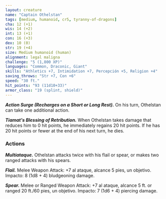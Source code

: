 ```yaml
---
layout: creature
name: "Captain Othelstan"
tags: [medium, humanoid, cr5, tyranny-of-dragons]
cha: 12 (+1)
wis: 14 (+2)
int: 13 (+1)
con: 16 (+3)
dex: 10 (0)
str: 19 (+4)
size: Medium humanoid (human)
alignment: legal maligna
challenge: "5 (1,800 XP)"
languages: "Common, Draconic, Giant"
skills: "Athletics +7, Intimidation +7, Percepción +5, Religion +4"
saving_throws: "Str +7, Con +6"
speed: "30 ft."
hit_points: "93 (11d10+33)"
armor_class: "19 (splint, shield)"
---
```


***Action Surge (Recharges on a Short or Long Rest).*** On his turn, Othelstan can take one additional action.

***Tiamat's Blessing of Retribution.*** When Othelstan takes damage that reduces him to 0 hit points, he immediately regains 20 hit points. If he has 20 hit points or fewer at the end of his next turn, he dies.

### Actions

***Multiataque.*** Othelstan attacks twice with his flail or spear, or makes two ranged attacks with his spears.

***Flail.*** Melee Weapon Attack: +7 al ataque, alcance 5 pies, un objetivo. Impacto: 8 (1d8 + 4) bludgeoning damage.

***Spear.*** Melee or Ranged Weapon Attack: +7 al ataque, alcance 5 ft. or ranged 20 ft./60 pies, un objetivo. Impacto: 7 (1d6 + 4) piercing damage.